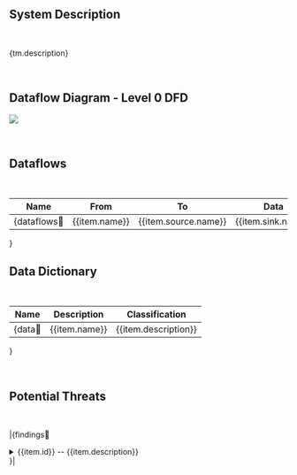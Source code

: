 <link href="docs/Stylesheet.css" rel="stylesheet"></link>

## System Description
&nbsp;

{tm.description}

&nbsp;

## Dataflow Diagram - Level 0 DFD

![](dfd.png)

&nbsp;

## Dataflows
&nbsp;

Name|From|To |Data|Protocol|Port
|:----:|:----:|:---:|:----:|:--------:|:----:|
{dataflows:repeat:|{{item.name}}|{{item.source.name}}|{{item.sink.name}}|{{item.data}}|{{item.protocol}}|{{item.dstPort}}|
}

## Data Dictionary
&nbsp;

Name|Description|Classification
|:----:|:--------:|:----:|
{data:repeat:|{{item.name}}|{{item.description}}|{{item.classification.name}}|
}

&nbsp;

## Potential Threats

&nbsp;
&nbsp;

|{findings:repeat:
<details>
  <summary>   {{item.id}}   --   {{item.description}}</summary>
  <h6> Targeted Element </h6>
  <p> {{item.target}} </p>
  <h6> Severity </h6>
  <p>{{item.severity}}</p>
  <h6>Example Instances</h6>
  <p>{{item.example}}</p>
  <h6>Mitigations</h6>
  <p>{{item.mitigations}}</p>
  <h6>References</h6>
  <p>{{item.references}}</p>
  &nbsp;
  &nbsp;
  &emsp;
</details>
}|
